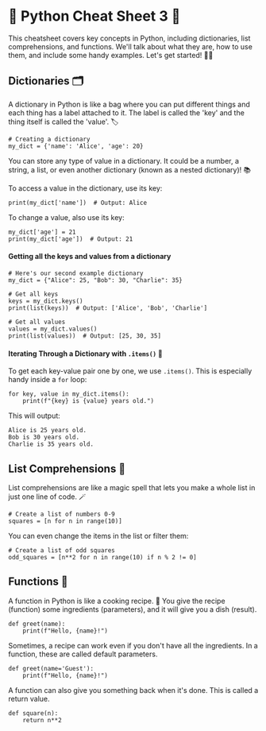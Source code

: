 # 🐍 Python Cheat Sheet 3 🐍

This cheatsheet covers key concepts in Python, including dictionaries, list comprehensions, and functions. We'll talk about what they are, how to use them, and include some handy examples. Let's get started! 👩‍💻

## Dictionaries 🗂️
A dictionary in Python is like a bag where you can put different things and each thing has a label attached to it. The label is called the 'key' and the thing itself is called the 'value'. 🏷️

~~~
# Creating a dictionary
my_dict = {'name': 'Alice', 'age': 20}
~~~

You can store any type of value in a dictionary. It could be a number, a string, a list, or even another dictionary (known as a nested dictionary)! 📚

To access a value in the dictionary, use its key:

~~~
print(my_dict['name'])  # Output: Alice
~~~

To change a value, also use its key:

~~~
my_dict['age'] = 21
print(my_dict['age'])  # Output: 21
~~~

#### Getting all the keys and values from a dictionary
~~~
# Here's our second example dictionary
my_dict = {"Alice": 25, "Bob": 30, "Charlie": 35}

# Get all keys
keys = my_dict.keys()
print(list(keys))  # Output: ['Alice', 'Bob', 'Charlie']

# Get all values
values = my_dict.values()
print(list(values))  # Output: [25, 30, 35]
~~~

#### Iterating Through a Dictionary with `.items()` 🔄

To get each key-value pair one by one, we use `.items()`. This is especially handy inside a `for` loop:

~~~
for key, value in my_dict.items():
    print(f"{key} is {value} years old.")
~~~

This will output:

~~~
Alice is 25 years old.
Bob is 30 years old.
Charlie is 35 years old.
~~~


## List Comprehensions 🔄
List comprehensions are like a magic spell that lets you make a whole list in just one line of code. 🪄

~~~
# Create a list of numbers 0-9
squares = [n for n in range(10)]
~~~

You can even change the items in the list or filter them:

~~~
# Create a list of odd squares
odd_squares = [n**2 for n in range(10) if n % 2 != 0]
~~~

## Functions 🧮
A function in Python is like a cooking recipe. 🍲 You give the recipe (function) some ingredients (parameters), and it will give you a dish (result).

~~~
def greet(name):
    print(f"Hello, {name}!")
~~~

Sometimes, a recipe can work even if you don't have all the ingredients. In a function, these are called default parameters.

~~~
def greet(name='Guest'):
    print(f"Hello, {name}!")
~~~

A function can also give you something back when it's done. This is called a return value.

~~~
def square(n):
    return n**2
~~~
